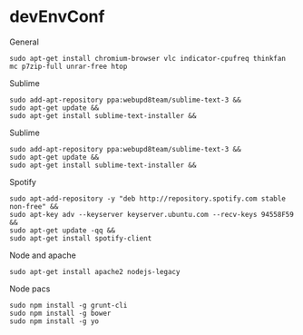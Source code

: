 # devEnvConf
  
General

	sudo apt-get install chromium-browser vlc indicator-cpufreq thinkfan mc p7zip-full unrar-free htop

Sublime

	sudo add-apt-repository ppa:webupd8team/sublime-text-3 &&
	sudo apt-get update &&
	sudo apt-get install sublime-text-installer && 
  

Sublime
    
	sudo add-apt-repository ppa:webupd8team/sublime-text-3 &&
	sudo apt-get update &&
	sudo apt-get install sublime-text-installer &&

Spotify
  
	sudo apt-add-repository -y "deb http://repository.spotify.com stable non-free" &&
	sudo apt-key adv --keyserver keyserver.ubuntu.com --recv-keys 94558F59 &&
	sudo apt-get update -qq &&
	sudo apt-get install spotify-client

Node and apache
  
	sudo apt-get install apache2 nodejs-legacy
  
Node pacs

	sudo npm install -g grunt-cli
	sudo npm install -g bower
	sudo npm install -g yo
